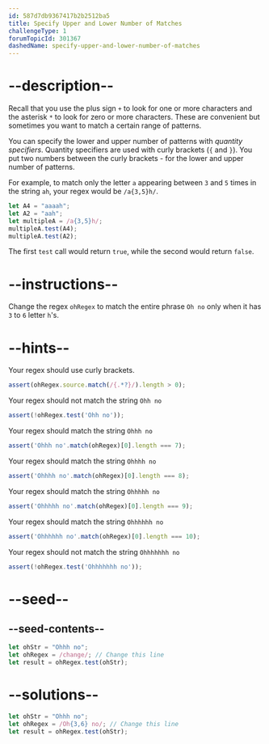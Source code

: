 ```yaml
---
id: 587d7db9367417b2b2512ba5
title: Specify Upper and Lower Number of Matches
challengeType: 1
forumTopicId: 301367
dashedName: specify-upper-and-lower-number-of-matches
---
```


# --description--

Recall that you use the plus sign `+` to look for one or more characters and the asterisk `*` to look for zero or more characters. These are convenient but sometimes you want to match a certain range of patterns.

You can specify the lower and upper number of patterns with <dfn>quantity specifiers</dfn>. Quantity specifiers are used with curly brackets (`{` and `}`). You put two numbers between the curly brackets - for the lower and upper number of patterns.

For example, to match only the letter `a` appearing between `3` and `5` times in the string `ah`, your regex would be `/a{3,5}h/`.

```js
let A4 = "aaaah";
let A2 = "aah";
let multipleA = /a{3,5}h/;
multipleA.test(A4);
multipleA.test(A2);
```

The first `test` call would return `true`, while the second would return `false`.

# --instructions--

Change the regex `ohRegex` to match the entire phrase `Oh no` only when it has `3` to `6` letter `h`'s.

# --hints--

Your regex should use curly brackets.

```js
assert(ohRegex.source.match(/{.*?}/).length > 0);
```

Your regex should not match the string `Ohh no`

```js
assert(!ohRegex.test('Ohh no'));
```

Your regex should match the string `Ohhh no`

```js
assert('Ohhh no'.match(ohRegex)[0].length === 7);
```

Your regex should match the string `Ohhhh no`

```js
assert('Ohhhh no'.match(ohRegex)[0].length === 8);
```

Your regex should match the string `Ohhhhh no`

```js
assert('Ohhhhh no'.match(ohRegex)[0].length === 9);
```

Your regex should match the string `Ohhhhhh no`

```js
assert('Ohhhhhh no'.match(ohRegex)[0].length === 10);
```

Your regex should not match the string `Ohhhhhhh no`

```js
assert(!ohRegex.test('Ohhhhhhh no'));
```

# --seed--

## --seed-contents--

```js
let ohStr = "Ohhh no";
let ohRegex = /change/; // Change this line
let result = ohRegex.test(ohStr);
```

# --solutions--

```js
let ohStr = "Ohhh no";
let ohRegex = /Oh{3,6} no/; // Change this line
let result = ohRegex.test(ohStr);
```

